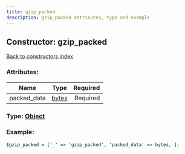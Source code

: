 ```yaml
---
title: gzip_packed
description: gzip_packed attributes, type and example
---
```

## Constructor: gzip\_packed  
[Back to constructors index](index.md)



### Attributes:

| Name     |    Type       | Required |
|----------|:-------------:|---------:|
|packed\_data|[bytes](../types/bytes.md) | Required|



### Type: [Object](../types/Object.md)


### Example:

```
$gzip_packed = ['_' => 'gzip_packed', 'packed_data' => bytes, ];
```